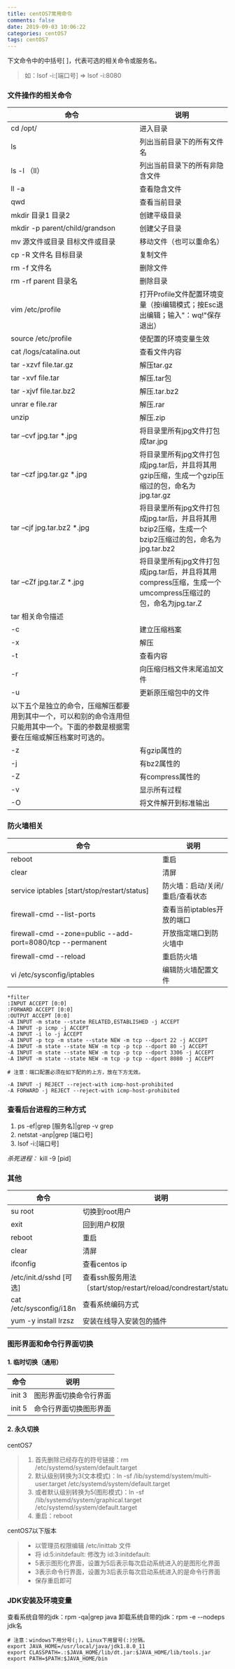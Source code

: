 ```yaml
---
title: centOS7常用命令
comments: false
date: 2019-09-03 10:06:22
categories: centOS7
tags: centOS7
---
```


下文命令中的中括号[ ]，代表可选的相关命令或服务名。

> 如：lsof -i:[端口号]  => lsof -i:8080

### 文件操作的相关命令

| 命令                                                         | 说明                                                         |
| ------------------------------------------------------------ | ------------------------------------------------------------ |
| cd /opt/                                                     | 进入目录                                                     |
| ls                                                           | 列出当前目录下的所有文件名                                   |
| ls -l （ll）                                                 | 列出当前目录下的所有非隐含文件                               |
| ll -a                                                        | 查看隐含文件                                                 |
| qwd                                                          | 查看当前目录                                                 |
| mkdir 目录1 目录2                                            | 创建平级目录                                                 |
| mkdir -p parent/child/grandson                               | 创建父子目录                                                 |
| mv 源文件或目录 目标文件或目录                               | 移动文件（也可以重命名）                                     |
| cp -R 文件名 目标目录                                        | 复制文件                                                     |
| rm -f 文件名                                                 | 删除文件                                                     |
| rm -rf parent 目录名                                         | 删除目录                                                     |
| vim /etc/profile                                             | 打开Profile文件配置环境变量（按i编辑模式；按Esc退出编辑；输入"：wq!"保存退出） |
| source /etc/profile                                          | 使配置的环境变量生效                                         |
| cat /logs/catalina.out                                       | 查看文件内容                                                 |
| tar -xzvf file.tar.gz                                        | 解压tar.gz                                                   |
| tar -xvf file.tar                                            | 解压.tar包                                                   |
| tar -xjvf file.tar.bz2                                       | 解压.tar.bz2                                                 |
| unrar e file.rar                                             | 解压.rar                                                     |
| unzip                                                        | 解压.zip                                                     |
| tar –cvf jpg.tar *.jpg                                       | 将目录里所有jpg文件打包成tar.jpg                             |
| tar –czf jpg.tar.gz *.jpg                                    | 将目录里所有jpg文件打包成jpg.tar后，并且将其用gzip压缩，生成一个gzip压缩过的包，命名为jpg.tar.gz |
| tar –cjf jpg.tar.bz2 *.jpg                                   | 将目录里所有jpg文件打包成jpg.tar后，并且将其用bzip2压缩，生成一个bzip2压缩过的包，命名为jpg.tar.bz2 |
| tar –cZf jpg.tar.Z *.jpg                                     | 将目录里所有jpg文件打包成jpg.tar后，并且将其用compress压缩，生成一个umcompress压缩过的包，命名为jpg.tar.Z |
| tar 相关命令描述                                             |                                                              |
| -c                                                           | 建立压缩档案                                                 |
| -x                                                           | 解压                                                         |
| -t                                                           | 查看内容                                                     |
| -r                                                           | 向压缩归档文件末尾追加文件                                   |
| -u                                                           | 更新原压缩包中的文件                                         |
| 以下五个是独立的命令，压缩解压都要用到其中一个，可以和别的命令连用但只能用其中一个。下面的参数是根据需要在压缩或解压档案时可选的。 |                                                              |
| -z                                                           | 有gzip属性的                                                 |
| -j                                                           | 有bz2属性的                                                  |
| -Z                                                           | 有compress属性的                                             |
| -v                                                           | 显示所有过程                                                 |
| -O                                                           | 将文件解开到标准输出                                         |

### 防火墙相关
| 命令                                                        | 说明                            |
| ----------------------------------------------------------- | ------------------------------- |
| reboot                                                      | 重启                            |
| clear                                                       | 清屏                            |
| service iptables [start/stop/restart/status]                | 防火墙：启动/关闭/重启/查看状态 |
| firewall-cmd --list-ports                                   | 查看当前iptables开放的端口      |
| firewall-cmd --zone=public  --add-port=8080/tcp --permanent | 开放指定端口到防火墙中          |
| firewall-cmd --reload                                       | 重启防火墙                      |
| vi /etc/sysconfig/iptables                                  | 编辑防火墙配置文件              |

``` shell
*filter
:INPUT ACCEPT [0:0]
:FORWARD ACCEPT [0:0]
:OUTPUT ACCEPT [0:0]
-A INPUT -m state --state RELATED,ESTABLISHED -j ACCEPT
-A INPUT -p icmp -j ACCEPT
-A INPUT -i lo -j ACCEPT
-A INPUT -p tcp -m state --state NEW -m tcp --dport 22 -j ACCEPT
-A INPUT -m state --state NEW -m tcp -p tcp --dport 80 -j ACCEPT
-A INPUT -m state --state NEW -m tcp -p tcp --dport 3306 -j ACCEPT
-A INPUT -m state --state NEW -m tcp -p tcp --dport 8080 -j ACCEPT

# 注意：端口配置必须在如下配的的上方，放在下方无效。

-A INPUT -j REJECT --reject-with icmp-host-prohibited
-A FORWARD -j REJECT --reject-with icmp-host-prohibited

```


### 查看后台进程的三种方式
1. ps -ef|grep [服务名]|grep -v grep
2. netstat -anp|grep [端口号]
3. lsof -i:[端口号]

*杀死进程：* kill -9 [pid]

### 其他
| 命令                     | 说明                                                         |
| ------------------------ | ------------------------------------------------------------ |
| su root                  | 切换到root用户                                               |
| exit                     | 回到用户权限                                                 |
| reboot                   | 重启                                                         |
| clear                    | 清屏                                                         |
| ifconfig                 | 查看centos ip                                                |
| /etc/init.d/sshd  [可选] | 查看ssh服务用法〔start/stop/restart/reload/condrestart/status〕 |
| cat /etc/sysconfig/i18n  | 查看系统编码方式                                             |
| yum -y install lrzsz     | 安装在线导入安装包的插件                                     |


### 图形界面和命令行界面切换
#### 1. 临时切换（通用）
| 命令   | 说明                   |
| ------ | ---------------------- |
| init 3 | 图形界面切换命令行界面 |
| init 5 | 命令行界面切换图形界面 |


#### 2. 永久切换
centOS7
> 1. 首先删除已经存在的符号链接：rm /etc/systemd/system/default.target
> 2. 默认级别转换为3(文本模式)：ln -sf /lib/systemd/system/multi-user.target /etc/systemd/system/default.target 
> 2. 或者默认级别转换为5(图形模式)：ln -sf /lib/systemd/system/graphical.target /etc/systemd/system/default.target
> 3. 重启：reboot

centOS7以下版本
> - 以管理员权限编辑 /etc/inittab 文件
> - 将 id:5:initdefault: 修改为 id:3:initdefault:
> - 5表示图形化界面，设置为5后表示每次启动系统进入的是图形化界面
> - 3表示命令行界面，设置为3后表示每次启动系统进入的是命令行界面
> - 保存重启即可

### JDK安装及环境变量
查看系统自带的jdk：rpm -qa|grep java
卸载系统自带的jdk：rpm -e --nodeps jdk名
```
# 注意：windows下用分号(;)，Linux下用冒号(:)分隔。
export JAVA_HOME=/usr/local/java/jdk1.8.0_11
export CLASSPATH=.:$JAVA_HOME/lib/dt.jar:$JAVA_HOME/lib/tools.jar
export PATH=$PATH:$JAVA_HOME/bin
```